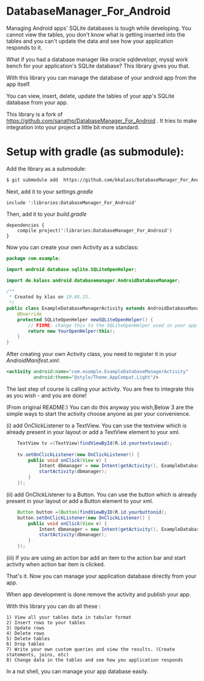 DatabaseManager_For_Android
===========================

Managing Android apps' SQLite databases is tough while developing. You cannot view the tables, you don't know what is getting inserted into the tables and you can't update the data and see how your application responds to it.

What if you had a database manager like oracle sqldevelopr, mysql work bench for your application's SQLite database? This library gives you that.

With this library you can manage the database of your android app from the app itself. 

You can view, insert, delete, update the tables of your app's SQLite database from your app.

This library is a fork of https://github.com/sanathp/DatabaseManager_For_Android . It tries to make integration into your project a little bit more standard.


Setup with gradle (as submodule):
=================================

Add the library as a submodule:

```bash
$ git submodule add  https://github.com/kkalass/DatabaseManager_For_Android libraries/DatabaseManager_For_Android
```

Next, add it to your _settings.gradle_
```Gradle
include ':libraries:DatabaseManager_For_Android'
```

Then, add it to your _build.gradle_
```Gradle
dependencies {
    compile project(':libraries:DatabaseManager_For_Android')
}
```

Now you can create your own Activity as a subclass:
```java
package com.example;

import android.database.sqlite.SQLiteOpenHelper;

import de.kalass.android.databasemanager.AndroidDatabaseManager;

/**
 * Created by klas on 19.05.15.
 */
public class ExampleDatabaseManagerActivity extends AndroidDatabaseManager {
    @Override
    protected SQLiteOpenHelper newSQLiteOpenHelper() {
        // FIXME: change this to the SQLiteOpenHelper used in your app. Depending on your setup, you may need to use the singleton instance you use elsewhere.
        return new YourOpenHelper(this);
    }
}

```

After creating your own Activity class, you need to register it in your _AndroidManifest.xml_:
```xml
<activity android:name="com.example.ExampleDatabaseManagerActivity" 
          android:theme="@style/Theme.AppCompat.Light"/>
```

The last step of course is calling your activity. You are free to integrate this as you wish - and you are done!
 

(From original README:) You can do this anyway you wish,Below 3 are the simple ways
   to start the activity choose anyone as per your convenience.
   
(i)  add OnClickListener to a TextView. You can use the textview which is already present in your layout or add a TextView element to your xml.

```java	
    TextView tv =(TextView)findViewById(R.id.yourtextviewid);
	    	
    tv.setOnClickListener(new OnClickListener() {
        public void onClick(View v) {	
            Intent dbmanager = new Intent(getActivity(), ExampleDatabaseManagerActivity.class);
            startActivity(dbmanager);
        }
    });
```
			
(ii) add OnClickListener to a Button. You can use the button which is already present in your layout or add a 			Button element to your xml.

```java	
    Button button =(Button)findViewByID(R.id.yourbuttonid);
    button.setOnClickListener(new OnClickListener() {
        public void onClick(View v) {
            Intent dbmanager = new Intent(getActivity(), ExampleDatabaseManagerActivity.class.class);
            startActivity(dbmanager);
        }
    });
```
	
(iii) If you are using an action bar add an item  to the action bar and start activity when action bar item is 			       clicked.
	 
That's it. Now you can manage your application database directly from your app.

When app development is done remove the activity and publish your app.

With this library you can do all these :

	1) View all your tables data in tabular format
	2) Insert rows to your tables
	3) Update rows
	4) Delete rows
	5) Delete tables
	6) Drop tables
	7) Write your own custom queries and view the results. (Create statements, joins, etc)
	8) Change data in the tables and see how you application responds

In a nut shell, you can manage your app database easily.
